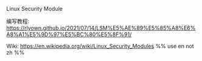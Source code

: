 Linux Security Module

编写教程: https://rlyown.github.io/2021/07/14/LSM%E5%AE%89%E5%85%A8%E6%A8%A1%E5%9D%97%E5%BC%80%E5%8F%91/

Wiki: https://en.wikipedia.org/wiki/Linux_Security_Modules 
%% use en not zh %%

